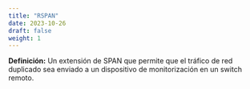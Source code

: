 ```yaml
---
title: "RSPAN"
date: 2023-10-26
draft: false
weight: 1
---
```


**Definición:** Un extensión de SPAN que permite que el tráfico de red duplicado sea enviado a un dispositivo de monitorización en un switch remoto.
